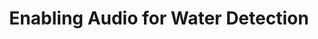 ---
title: "Enabling Audio for Water Detection"
permalink: /docs/projects/waterlevel/
redirect_to: https://azure.github.io/Vision-AI-DevKit-Pages/docs/community_project03
excerpt: "Training ML model using audio files captured by the Vision AI DevKit."
header:
  overlay_image: /assets/images/node-graphic.png
  overlay_full: true
  teaser: /assets/images/water.png
difficulty: MEDIUM
last_modified_at: 2019-09-13
---